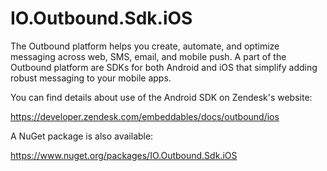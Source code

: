 # IO.Outbound.Sdk.iOS

The Outbound platform helps you create, automate, and optimize messaging across web, SMS,
email, and mobile push. A part of the Outbound platform are SDKs for both Android and iOS
that simplify adding robust messaging to your mobile apps. 

You can find details about use of the Android SDK on Zendesk's website:

https://developer.zendesk.com/embeddables/docs/outbound/ios

A NuGet package is also available:

https://www.nuget.org/packages/IO.Outbound.Sdk.iOS
